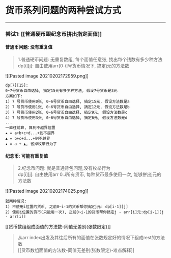 # 货币系列问题的两种尝试方式

---


### 尝试1: [[普通硬币跟纪念币拼出指定面值]]   

#### 普通币问题: 没有重复值  

>1.普通硬币问题: 无重复数组, 每个面值任意张, 找出每个钱数有多少种方法  
>dp[i][j]: 自由使用arr[0-i]号货币情况下, 搞定j元的方法数  

![[Pasted image 20210202172959.png]]
```text
dp[7][15]:  
0~7号货币自由选择, 搞定15元有多少种方法, 假设7号货币是3元
方案如下:
1) 7 号货币使用0张, 0~6号货币自由选择, 搞定15元, 假设方法数是a
2) 7 号货币使用1张, 0~6号货币自由选择, 搞定12元, 假设方法数是b
3) 7 号货币使用2张, 0~6号货币自由选择, 搞定9元, 假设方法数是c
4) 7 号货币使用3张, 0~6号货币自由选择, 搞定6元, 假设方法数是d
...
一直往前算, 算到不越界位置
★ = a+b+c+d...+到不越界
▲ = b+c+d...+到不越界
★ = a + ▲, 省掉枚举行为了
```


#### 纪念币: 可能有重复值  

>2.纪念币问题: 就是普通背包问题,没有枚举行为    
>dp[i][j]: 自由使用arr 0..i所有货币, 每种货币最多使用一次, 能够拼出j元的方法数  

![[Pasted image 20210202174025.png]]

```text
就两种情况: 
1) 不使用i位置的货币, 之前0~i-1的货币帮你搞定j元: dp[i-1][j]
2) 使用i位置的货币(只能用一次), 之前0~i-1的货币帮你搞定j - arr[i]元:dp[i-1][j - arr[i]]
```



[[货币数组组成面值的方法数-同值无差别(张数限定)]]
>从arr index出发及其往后所有的面值在张数规定好的情况下组成rest的方法数  
[[货币数组面值的方法数-同值无差别(张数限定)-难点解释]]


